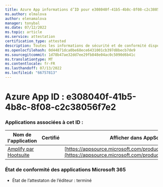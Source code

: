 ```yaml
---
title: Azure App informations d’ID pour e308040f-41b5-4b8c-8f08-c2c38056f7e2
ms.author: elmalova
author: elenamalova
manager: tonybal
ms.date: 07/12/2022
ms.topic: article
ms.service: attestation
certification_type: attested
description: Toutes les informations de sécurité et de conformité disponibles pour e308040f-41b5-4b8c-8f08-c2c38056f7e2.
ms.openlocfilehash: 0d44871dca0be68ece6431001cb397d8becb7de9
ms.sourcegitcommit: 1d78b47ae32dd7ee29fb848e04ac0c5090d6b41c
ms.translationtype: MT
ms.contentlocale: fr-FR
ms.lasthandoff: 07/13/2022
ms.locfileid: "66757813"
---
```

# <a name="azure-app-id-e308040f-41b5-4b8c-8f08-c2c38056f7e2"></a>Azure App ID : e308040f-41b5-4b8c-8f08-c2c38056f7e2


### <a name="apps-associated-with-this-id"></a>Applications associées à cet ID :
| **Nom de l'application** | **Certifié** | **Afficher dans AppSource** |
|--------------|---------------|-----------------------|
| [Amplify par Hootsuite](../forward/WA200003153.md) |  | [https://appsource.microsoft.com/product/office/WA200003153](https://appsource.microsoft.com/product/office/WA200003153) |

### <a name="microsoft-365-app-compliance-status"></a>État de conformité des applications Microsoft 365
- État de l’attestaton de l’éditeur : terminé
